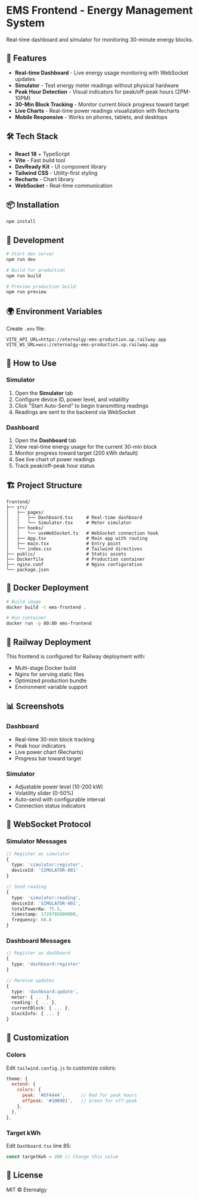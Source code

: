 # EMS Frontend - Energy Management System

Real-time dashboard and simulator for monitoring 30-minute energy blocks.

## 🚀 Features

- **Real-time Dashboard** - Live energy usage monitoring with WebSocket updates
- **Simulator** - Test energy meter readings without physical hardware
- **Peak Hour Detection** - Visual indicators for peak/off-peak hours (2PM-10PM)
- **30-Min Block Tracking** - Monitor current block progress toward target
- **Live Charts** - Real-time power readings visualization with Recharts
- **Mobile Responsive** - Works on phones, tablets, and desktops

## 🛠️ Tech Stack

- **React 18** + TypeScript
- **Vite** - Fast build tool
- **DevReady Kit** - UI component library
- **Tailwind CSS** - Utility-first styling
- **Recharts** - Chart library
- **WebSocket** - Real-time communication

## 📦 Installation

```bash
npm install
```

## 🏃 Development

```bash
# Start dev server
npm run dev

# Build for production
npm run build

# Preview production build
npm run preview
```

## 🌍 Environment Variables

Create `.env` file:

```env
VITE_API_URL=https://eternalgy-ems-production.up.railway.app
VITE_WS_URL=wss://eternalgy-ems-production.up.railway.app
```

## 📱 How to Use

### Simulator

1. Open the **Simulator** tab
2. Configure device ID, power level, and volatility
3. Click "Start Auto-Send" to begin transmitting readings
4. Readings are sent to the backend via WebSocket

### Dashboard

1. Open the **Dashboard** tab
2. View real-time energy usage for the current 30-min block
3. Monitor progress toward target (200 kWh default)
4. See live chart of power readings
5. Track peak/off-peak hour status

## 🏗️ Project Structure

```
frontend/
├── src/
│   ├── pages/
│   │   ├── Dashboard.tsx     # Real-time dashboard
│   │   └── Simulator.tsx     # Meter simulator
│   ├── hooks/
│   │   └── useWebSocket.ts   # WebSocket connection hook
│   ├── App.tsx               # Main app with routing
│   ├── main.tsx              # Entry point
│   └── index.css             # Tailwind directives
├── public/                   # Static assets
├── Dockerfile                # Production container
├── nginx.conf                # Nginx configuration
└── package.json
```

## 🐳 Docker Deployment

```bash
# Build image
docker build -t ems-frontend .

# Run container
docker run -p 80:80 ems-frontend
```

## 🚀 Railway Deployment

This frontend is configured for Railway deployment with:
- Multi-stage Docker build
- Nginx for serving static files
- Optimized production bundle
- Environment variable support

## 📊 Screenshots

### Dashboard
- Real-time 30-min block tracking
- Peak hour indicators
- Live power chart (Recharts)
- Progress bar toward target

### Simulator
- Adjustable power level (10-200 kW)
- Volatility slider (0-50%)
- Auto-send with configurable interval
- Connection status indicators

## 🔗 WebSocket Protocol

### Simulator Messages

```typescript
// Register as simulator
{
  type: 'simulator:register',
  deviceId: 'SIMULATOR-001'
}

// Send reading
{
  type: 'simulator:reading',
  deviceId: 'SIMULATOR-001',
  totalPowerKw: 75.5,
  timestamp: 1729785600000,
  frequency: 60.0
}
```

### Dashboard Messages

```typescript
// Register as dashboard
{
  type: 'dashboard:register'
}

// Receive updates
{
  type: 'dashboard:update',
  meter: { ... },
  reading: { ... },
  currentBlock: { ... },
  blockInfo: { ... }
}
```

## 🎨 Customization

### Colors

Edit `tailwind.config.js` to customize colors:

```js
theme: {
  extend: {
    colors: {
      peak: '#EF4444',      // Red for peak hours
      offpeak: '#10B981',   // Green for off-peak
    },
  },
},
```

### Target kWh

Edit `Dashboard.tsx` line 85:

```typescript
const targetKwh = 200 // Change this value
```

## 📝 License

MIT © Eternalgy
